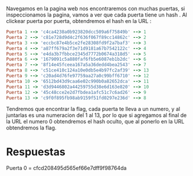 Navegamos en la pagina web nos encontraremos con muchas puertas, si inspeccionamos la pagina, vamos a ver que cada puerta tiene un hash . Al clickear puerta por puerta, obtendremos el hash en la URL :

```ruby
Puerta 1 --> 'c4ca4238a0b923820dcc509a6f75849b' --> 1
Puerta 2 --> 'c81e728d9d4c2f636f067f89cc14862c' --> 2
Puerta 3 --> 'eccbc87e4b5ce2fe28308fd9f2a7baf3' --> 3
Puerta 4 --> 'a87ff679a2f3e71d9181a67b7542122c' --> 4
Puerta 5 --> 'e4da3b7fbbce2345d7772b0674a318d5' --> 5
Puerta 6 --> '1679091c5a880faf6fb5e6087eb1b2dc' --> 6
Puerta 7 --> '8f14e45fceea167a5a36dedd4bea2543' --> 7
Puerta 8 --> 'c51ce410c124a10e0db5e4b97fc2af39' --> 13
Puerta 9 --> 'c20ad4d76fe97759aa27a0c99bff6710' --> 12
Puerta 10 -> '6512bd43d9caa6e02c990b0a82652dca' --> 11
Puerta 11 -> 'd3d9446802a44259755d38e6d163e820' --> 10
Puerta 12 -> '45c48cce2e2d7fbdea1afc51c7c6ad26' --> 9
Puerta 13 -> 'c9f0f895fb98ab9159f51fd0297e236d' --> 8

```

Tendremos que encontrar la flag, cada puerta te lleva a un numero, y al juntarlas es una numeracion del 1 al 13, por lo que si agregamos al final de la URL el numero 0 obtendremos el hash oculto, que al ponerlo en la URL obtendremos la flag.
# Respuestas

Puerta 0 = cfcd208495d565ef66e7dff9f98764da